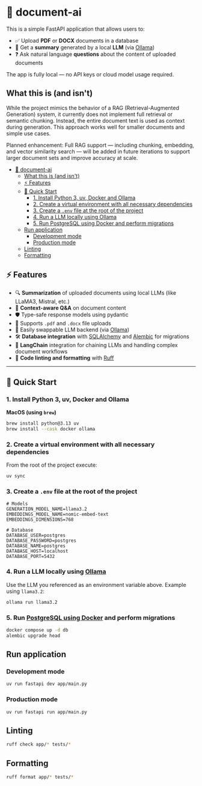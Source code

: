 # 📄 document-ai

This is a simple FastAPI application that allows users to:

- ✅ Upload **PDF** or **DOCX** documents in a database
- 🧠 Get a **summary** generated by a local **LLM** (via [Ollama](https://ollama.com/))
- ❓ Ask natural language **questions** about the content of uploaded documents

The app is fully local — no API keys or cloud model usage required.

## What this is (and isn't)

While the project mimics the behavior of a RAG (Retrieval-Augmented Generation) system, it currently does not implement
full retrieval or semantic chunking. Instead, the entire document text is used as context during generation. This
approach
works well for smaller documents and simple use cases.

Planned enhancement: Full RAG support — including chunking, embedding, and vector similarity search — will be added in
future iterations to support larger document sets and improve accuracy at scale.


<!-- TOC -->
* [📄 document-ai](#-document-ai)
  * [What this is (and isn't)](#what-this-is-and-isnt)
  * [⚡ Features](#-features)
  * [🚀 Quick Start](#-quick-start)
    * [1. Install Python 3, uv, Docker and Ollama](#1-install-python-3-uv-docker-and-ollama)
    * [2. Create a virtual environment with all necessary dependencies](#2-create-a-virtual-environment-with-all-necessary-dependencies)
    * [3. Create a `.env` file at the root of the project](#3-create-a-env-file-at-the-root-of-the-project)
    * [4. Run a LLM locally using Ollama](#4-run-a-llm-locally-using-ollama)
    * [5. Run PostgreSQL using Docker and perform migrations](#5-run-postgresql-using-docker-and-perform-migrations)
  * [Run application](#run-application)
    * [Development mode](#development-mode)
    * [Production mode](#production-mode)
  * [Linting](#linting)
  * [Formatting](#formatting)
<!-- TOC -->

## ⚡ Features

- 🔍 **Summarization** of uploaded documents using local LLMs (like LLaMA3, Mistral, etc.)
- 🤖 **Context-aware Q&A** on document content
- 🛡️ Type-safe response models using pydantic
- 📂 Supports `.pdf` and `.docx` file uploads
- 🔧 Easily swappable LLM backend (via [Ollama](https://ollama.com/))
- 🛠️ **Database integration** with [SQLAlchemy](https://www.sqlalchemy.org/)
  and [Alembic](https://alembic.sqlalchemy.org/) for migrations
- 🧠 **LangChain** integration for chaining LLMs and handling complex document workflows
- 🧹 **Code linting and formatting** with [Ruff](https://docs.astral.sh/ruff/)

---

## 🚀 Quick Start

### 1. Install Python 3, uv, Docker and Ollama

**MacOS (using `brew`)**

```bash
brew install python@3.13 uv
brew install --cask docker ollama
```

### 2. Create a virtual environment with all necessary dependencies

From the root of the project execute:

```bash
uv sync
```

### 3. Create a `.env` file at the root of the project

```dotenv
# Models
GENERATION_MODEL_NAME=llama3.2
EMBEDDINGS_MODEL_NAME=nomic-embed-text
EMBEDDINGS_DIMENSIONS=768

# Database
DATABASE_USER=postgres
DATABASE_PASSWORD=postgres
DATABASE_NAME=postgres
DATABASE_HOST=localhost
DATABASE_PORT=5432
```

### 4. Run a LLM locally using [Ollama](https://ollama.com/)

Use the LLM you referenced as an environment variable above. Example using `llama3.2`:

```bash
ollama run llama3.2
```

### 5. Run [PostgreSQL using Docker](https://hub.docker.com/_/postgres) and perform migrations

```bash
docker compose up -d db
alembic upgrade head
```

## Run application

### Development mode

```bash
uv run fastapi dev app/main.py
```

### Production mode

```bash
uv run fastapi run app/main.py
```

## Linting

```bash
ruff check app/* tests/*
```

## Formatting

```bash
ruff format app/* tests/*
```
